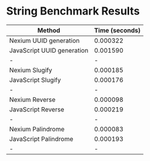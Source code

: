 # String Benchmark Results

| Method                     | Time (seconds) |
| -------------------------- | -------------- |
| Nexium UUID generation     | 0.000322       |
| JavaScript UUID generation | 0.001590       |
| -                          | -              |
| Nexium Slugify             | 0.000185       |
| JavaScript Slugify         | 0.000176       |
| -                          | -              |
| Nexium Reverse             | 0.000098       |
| JavaScript Reverse         | 0.000219       |
| -                          | -              |
| Nexium Palindrome          | 0.000083       |
| JavaScript Palindrome      | 0.000193       |
| -                          | -              |

